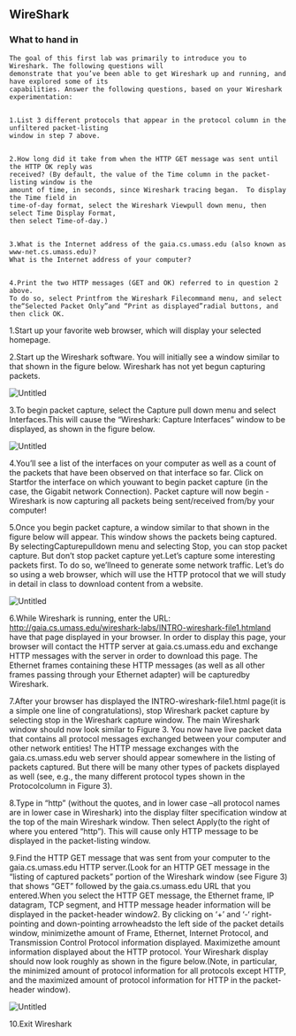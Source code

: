 ## WireShark
### What to hand in
```
The goal of this first lab was primarily to introduce you to Wireshark. The following questions will 
demonstrate that you’ve been able to get Wireshark up and running, and have explored some of its 
capabilities. Answer the following questions, based on your Wireshark experimentation:


1.List 3 different protocols that appear in the protocol column in the unfiltered packet-listing 
window in step 7 above.


2.How long did it take from when the HTTP GET message was sent until the HTTP OK reply was 
received? (By default, the value of the Time column in the packet-listing window is the 
amount of time, in seconds, since Wireshark tracing began.  To display the Time field in 
time-of-day format, select the Wireshark Viewpull down menu, then select Time Display Format,
then select Time-of-day.)


3.What is the Internet address of the gaia.cs.umass.edu (also known as www-net.cs.umass.edu)?
What is the Internet address of your computer?


4.Print the two HTTP messages (GET and OK) referred to in question 2 above. 
To do so, select Printfrom the Wireshark Filecommand menu, and select 
the“Selected Packet Only”and “Print as displayed”radial buttons, and then click OK.
```
1.Start up your favorite web browser, which will display your selected homepage.

2.Start up the Wireshark software.  You will initially see a window similar to that shown in the figure below.
Wireshark has not yet begun capturing packets.

![Untitled](https://user-images.githubusercontent.com/47218652/60916589-695a7800-a254-11e9-8517-edd0717905a1.png)

3.To begin packet capture, select the Capture pull down menu and select Interfaces.This will cause the “Wireshark: Capture Interfaces” window to be displayed, as shown in the figure below.

![Untitled](https://user-images.githubusercontent.com/47218652/60916676-a4f54200-a254-11e9-818c-0faba009c82b.png)

4.You’ll see a list of the interfaces on your computer as well as a count of the packets that have been observed on that interface so far.  Click on Startfor the interface on which youwant to begin packet capture (in the case, the Gigabit network Connection). Packet capture will now begin -Wireshark is now capturing all packets being sent/received from/by your computer!

5.Once you begin packet capture, a window similar to that shown in the figure below will appear.  This window shows the packets being captured.  By selectingCapturepulldown menu and selecting Stop, you can stop packet capture.  But don’t stop packet capture yet.Let’s capture some interesting packets first.  To do so, we’llneed to generate some network traffic.  Let’s do so using a web browser, which will use the HTTP protocol that we will study in detail in class to download content from a website.

![Untitled](https://user-images.githubusercontent.com/47218652/60916815-061d1580-a255-11e9-8430-bf48cd6adfa2.png)

6.While Wireshark is running, enter the URL: http://gaia.cs.umass.edu/wireshark-labs/INTRO-wireshark-file1.htmland have that page displayed in your browser. In order to display this page, your browser will contact the HTTP server at gaia.cs.umass.edu and exchange HTTP messages with the server in order to download this page.  The Ethernet frames containing these HTTP messages (as well as all other frames passing through your Ethernet adapter) will be capturedby Wireshark.

7.After your browser has displayed the INTRO-wireshark-file1.html page(it is a simple one line of congratulations), stop Wireshark packet capture by selecting stop in the Wireshark capture window.  The main Wireshark window should now look similar to Figure 3. You now have live packet data that contains all protocol messages exchanged between your computer and other network entities!  The HTTP message exchanges with the gaia.cs.umass.edu web server should appear somewhere in the listing of packets captured.  But there will be many other types of packets displayed as well (see, e.g., the many different protocol types shown in the Protocolcolumn in Figure 3).

8.Type in “http” (without the quotes, and in lower case –all protocol names are in lower case in Wireshark) into the display filter specification window at the top of the main Wireshark window.  Then select Apply(to the right of where you entered “http”).  This will cause only HTTP message to be displayed in the packet-listing window.  

9.Find the HTTP GET message that was sent from your computer to the gaia.cs.umass.edu HTTP server.(Look for an HTTP GET message in the “listing of captured packets” portion of the Wireshark window (see Figure 3) that shows “GET” followed by the gaia.cs.umass.edu URL that you entered.When you select the HTTP GET message, the Ethernet frame, IP datagram, TCP segment, and HTTP message header information will be displayed in the packet-header window2. By clicking on ‘+’ and ‘-‘ right-pointing and down-pointing arrowheadsto the left side of the packet details window, minimizethe amount of Frame, Ethernet, Internet Protocol, and Transmission Control Protocol information displayed. Maximizethe amount information displayed about the HTTP protocol.  Your Wireshark display should now look roughly as shown in the figure below.(Note, in particular, the minimized amount of protocol information for all protocols except HTTP, and the maximized amount of protocol information for HTTP in the packet-header window).

![Untitled](https://user-images.githubusercontent.com/47218652/60917154-e2a69a80-a255-11e9-9941-c0e660fcd0a5.png)

10.Exit Wireshark
